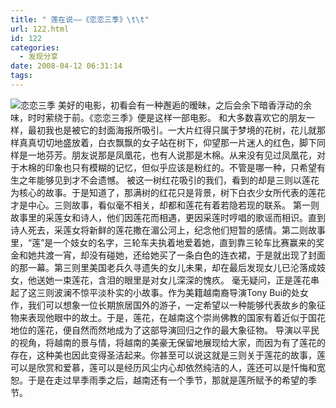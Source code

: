 ```yaml
---
title: " 莲在说——《恋恋三季》\t\t"
url: 122.html
id: 122
categories:
  - 发现分享
date: 2008-04-12 06:31:14
tags:
---
```


![恋恋三季](../../../images/2008/04/s1498492.jpg) 美好的电影，初看会有一种邂逅的暧昧，之后会余下暗香浮动的余味，时时萦绕于前。《恋恋三季》便是这样一部电影。 和大多数喜欢它的朋友一样，最初我也是被它的封面海报所吸引。一大片红得只属于梦境的花树，花儿就那样真真切切地盛放着，白衣飘飘的女子站在树下，仰望那一片迷人的红色，脚下同样是一地芬芳。朋友说那是凤凰花，也有人说那是木棉。从来没有见过凤凰花，对于木棉的印象也只有模糊的记忆，但似乎应该是粉红的。不管是哪一种，只希望有生之年能够见到才不会遗憾。 被这一树红花吸引的我们，看到的却是三则以莲花为核心的故事。于是知道了，那满树的红花只是背景，树下白衣少女所代表的莲花才是中心。三则故事，看似毫不相关，却都和莲花有着若隐若现的联系。 第一则故事里的采莲女和诗人，他们因莲花而相遇，更因采莲时哼唱的歌谣而相识。直到诗人死去，采莲女将新鲜的莲花撒在湄公河上，纪念他们短暂的感情。第二则故事里，“莲”是一个妓女的名字，三轮车夫执着地爱着她，直到靠三轮车比赛赢来的奖金和她共渡一宵，却没有碰她，还给她买了一条白色的连衣裙，于是就出现了封面的那一幕。第三则里美国老兵久寻遗失的女儿未果，却在最后发现女儿已沦落成妓女，他送她一束莲花，含泪的眼里是对女儿深深的愧疚。 毫无疑问，正是莲花串起了这三则波澜不惊平淡朴实的小故事。作为美籍越南裔导演Tony Bui的处女作，我们可以想象一位长期旅居国外的游子，一定希望以一种能够代表故乡的象征物来表现他眼中的故土。于是，莲花，在越南这个崇尚佛教的国家有着近似于国花地位的莲花，便自然而然地成为了这部导演回归之作的最大象征物。 导演以平民的视角，将越南的景与情，将越南的美豪无保留地展现给大家，而因为有了莲花的存在，这种美也因此变得圣洁起来。你甚至可以说这就是三则关于莲花的故事，莲可以是欣赏和爱慕，莲可以是经历风尘内心却依然纯洁的人，莲还可以是忏悔和宽恕。于是在走过旱季雨季之后，越南还有一个季节，那就是莲所赋予的希望的季节。